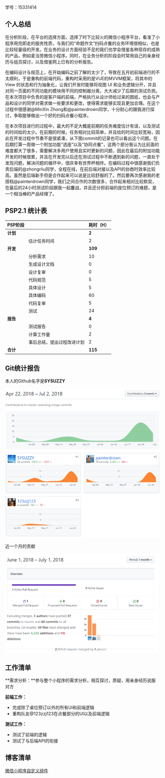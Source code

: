 学号：15331414

## 个人总结

​	在分析阶段，在平台的选择方面，选择了时下比较火的微信小程序平台，看准了小程序用完即走的服务性质，与我们的“命题作文”扫码点餐的业务环境很相似，也是比较轻量级的开发。在业务的设计方面经验不足的我们也学会借鉴各种现存的成熟的产品，例如麦当劳微信小程序。同时，在业务分析的阶段会时常用自己的亲身经历与组员探讨，以及借鉴网上已有的分析报告。

​	在编码设计与规范上，在开始编码之前了解的太少了，导致在五月初前端进行的不太顺利，于是重构的前端代码，重构时采用的是VUE的MVVM框架，将其中的View 的状态和行为抽象化，让我们开发时能够将视图 UI 和业务逻辑分开，并且对同一页面的不同功能的模块用不同的控制器分离，大大减少了后期的测试负担。在本次项目中负责的是客户端的前端，严格执行从设计师给过来的图纸，也会与产品和设计的同学对需求做一些要求和更改，使得需求能够实现且更加合理。在这个过程中很感谢@MinXin Zhong和@painterdrown同学，十分耐心的跟我进行探讨，争取能够做出一个好的扫码点餐小程序。

​	在本次项目进行的过程中，最大的不足大概是前期的任务难度估计有误，以及测试的时间给的太少。在前期的时候，任务相对比较简单，并且给的时间比较宽裕，因此在开发过程中节奏不是很紧凑，从下图commit的记录也可以看出这个问题。在后期打算一周做一个附加功能“选座”以及"协同点餐"，这两个部分我认为比前面的难度都大了很多，需要解决多用户使用且实时更新的问题，因此在最后的附加功能开发的时候很累，并且在开发完以后还在测试过程中不断遇到新的问题，一直处于发现问题，解决问题的循环中，很庆幸有世界杯相伴。在编码过程中很感谢我们负责后端的@zhongrliu同学，全程在线，在前后端对接以及API的协商时效率比较高。虽然是后端新手但是合作起来可以说是比较舒服的了。然后要再次感谢我的老搭档@painterdrown同学，我们之间合作的次数很多，合作起来相对比较默契，在最后的24小时测试阶段跟我一起鏖战，并且还分担前端的座位预订的难题，是一个相当棒的产品经理了。

## PSP2.1 统计表

| PSP阶段  |                            | 耗时（H） |
| -------- | -------------------------- | --------- |
| **计划** |                            | **2**     |
|          | 估计任务时间               | 2         |
| **开发** |                            | **109**   |
|          | 分析需求                   | 10        |
|          | 生成设计文档               | 0         |
|          | 设计复审                   | 0         |
|          | 代码规范                   | 5         |
|          | 具体设计                   | 5         |
|          | 具体编码                   | 60        |
|          | 代码复审                   | 5         |
|          | 测试                       | 24        |
| **报告** |                            | **4**     |
|          | 测试报告                   | 0         |
|          | 计算工作量                 | 2         |
|          | 事后总结，提出过程改进计划 | 2         |
| **合计** |                            | **115**   |

## Git统计报告

本人的Github名字是**SYSUZZY**

<img src="ZZY/git%20commit.png">

近一个月的贡献

<img src="ZZY/git%20commit%202.png" width="500">

## 工作清单

**需求分析：**参与整个小程序的需求分析，相互探讨，质疑，用亲身经历说服对方

**前端工作：**

- 完成除了桌位预订以外的所有UI和前端逻辑
- 重构队友@123zzj123在点餐部分的UI以及前端逻辑

**测试工作：**

- 测试了前端的逻辑
- 测试了与后端API的衔接

## 博客清单

[微信小程序自定义组件](https://sysuzzy.github.io/%E5%BE%AE%E4%BF%A1%E5%B0%8F%E7%A8%8B%E5%BA%8F-%E8%87%AA%E5%AE%9A%E4%B9%89%E7%BB%84%E4%BB%B6/)